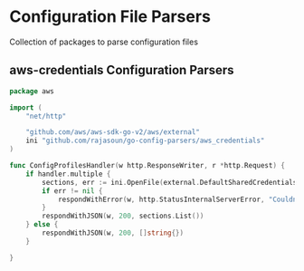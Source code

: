 # Configuration File Parsers

Collection of packages to parse configuration files 

## aws-credentials Configuration Parsers

```go
package aws

import (
	"net/http"

	"github.com/aws/aws-sdk-go-v2/aws/external"
	ini "github.com/rajasoun/go-config-parsers/aws_credentials"
)

func ConfigProfilesHandler(w http.ResponseWriter, r *http.Request) {
	if handler.multiple {
		sections, err := ini.OpenFile(external.DefaultSharedCredentialsFilename())
		if err != nil {
			respondWithError(w, http.StatusInternalServerError, "Couldn't parse credentials file")
		}
		respondWithJSON(w, 200, sections.List())
	} else {
		respondWithJSON(w, 200, []string{})
	}

}

```
